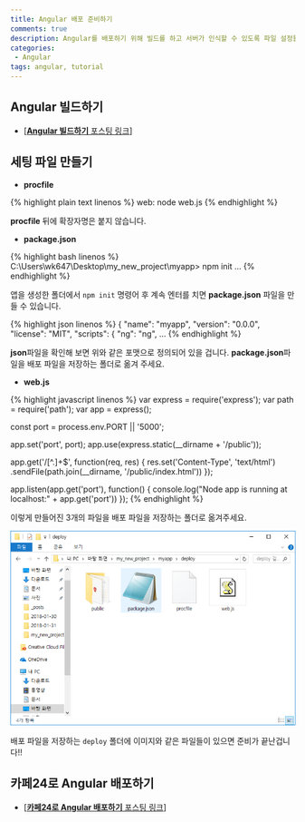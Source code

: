 ```yaml
---
title: Angular 배포 준비하기
comments: true
description: Angular를 배포하기 위해 빌드를 하고 서버가 인식할 수 있도록 파일 설정들을 변경하는 방법에 대한 포스팅입니다.
categories:
 - Angular
tags: angular, tutorial
---
```


## Angular 빌드하기
- [[**Angular 빌드하기** 포스팅 링크](https://wkddnjset.github.io/angular/2018/01/31/Angular-설치-및-프로젝트-생성&빌드하기/)]

## 세팅 파일 만들기

* **procfile**

{% highlight plain text linenos %}
web: node web.js
{% endhighlight %}

**procfile** 뒤에 확장자명은 붙지 않습니다.

* **package.json**

{% highlight bash linenos %}
C:\Users\wk647\Desktop\my_new_project\myapp> npm init
...
{% endhighlight %}

앱을 생성한 폴더에서 `npm init` 명령어 후 계속 엔터를 치면 **package.json** 파일을 만들 수 있습니다.

{% highlight json linenos %}
{
  "name": "myapp",
  "version": "0.0.0",
  "license": "MIT",
  "scripts": {
    "ng": "ng",
...
{% endhighlight %}

**json**파일을 확인해 보면 위와 같은 포맷으로 정의되어 있을 겁니다. **package.json**파일을 배포 파일을 저장하는 폴더로 옮겨 주세요.

* **web.js**

{% highlight javascript linenos %}
var express = require('express');
var path = require('path');
var app = express();

const port = process.env.PORT || '5000';

app.set('port', port);
app.use(express.static(__dirname + '/public'));

app.get('/[^\.]+$', function(req, res) {
    res.set('Content-Type', 'text/html')
        .sendFile(path.join(__dirname, '/public/index.html'))
});

app.listen(app.get('port'), function() {
  console.log("Node app is running at localhost:" + app.get('port'))
});
{% endhighlight %}

이렇게 만들어진 3개의 파일을 배포 파일을 저장하는 폴더로 옮겨주세요.

![deploy-01](https://raw.githubusercontent.com/wkddnjset/wkddnjset.github.io/master/_posts/images/2018-01-31/deploy_01.png)

배포 파일을 저장하는 `deploy` 폴더에 이미지와 같은 파일들이 있으면 준비가 끝난겁니다!!

## 카페24로 Angular 배포하기

- [[**카페24로 Angular 배포하기** 포스팅 링크](https://wkddnjset.github.io/angular/2018/01/30/카페24에서-Angular-배포하기/#git-저장소에-업로드하기)]
